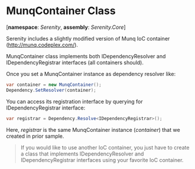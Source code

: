 # MunqContainer Class

[**namespace**: *Serenity*, **assembly**: *Serenity.Core*]

Serenity includes a slightly modified version of Munq IoC container (http://munq.codeplex.com/).

MunqContainer class implements both IDependencyResolver and IDependencyRegistrar interfaces (all containers should).

Once you set a MunqContainer instance as dependency resolver like:

```cs
var container = new MunqContainer();
Dependency.SetResolver(container);
```

You can access its registration interface by querying for IDependencyRegistrar interface:

```cs
var registrar = Dependency.Resolve<IDependencyRegistrar>();
```

Here, *registrar* is the same MunqContainer instance (*container*) that we created in prior sample.

> If you would like to use another IoC container, you just have to create a class that implements IDependencyResolver and IDependencyRegistrar interfaces using your favorite IoC container.

